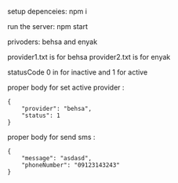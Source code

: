setup depenceies: npm i

run the server: npm start


privoders: behsa and enyak

provider1.txt is for behsa
provider2.txt is for enyak


statusCode 0 in for inactive and 1 for active


proper body for set active provider :
```
{
    "provider": "behsa",
    "status": 1
}
```

proper body for send sms :
```
{
    "message": "asdasd",
    "phoneNumber": "09123143243"
}
```